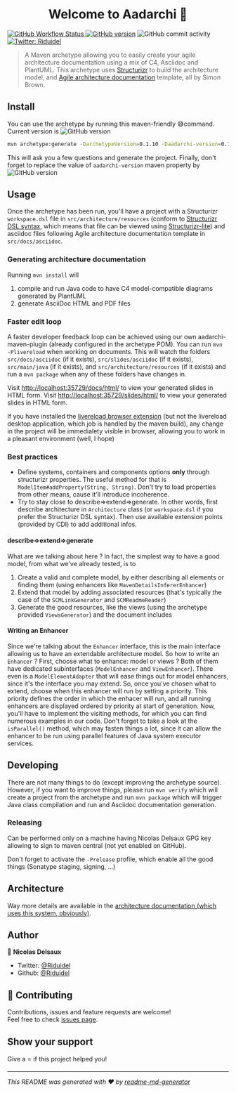 <h1 align="center">Welcome to Aadarchi 👋</h1>
<p>
	<a href="https://github.com/Riduidel/aadarchi/actions?query=workflow%3A%22Java+CI+with+Maven%22">
<img alt="GitHub Workflow Status" src="https://img.shields.io/github/actions/workflow/status/Riduidel/aadarchi/on_push_on_master_deploy_build.yml?branch=main">
	</a>
  <a href="https://github.com/Riduidel/aadarchi/releases" target="_blank"><img src="https://badge.fury.io/gh/Riduidel%2Faadarchi.svg" alt="GitHub version"></a>
<img alt="GitHub commit activity" src="https://img.shields.io/github/commit-activity/m/Riduidel/aadarchi">
  <a href="https://twitter.com/Riduidel" target="_blank">
    <img alt="Twitter: Riduidel" src="https://img.shields.io/twitter/follow/Riduidel.svg?style=social" />
  </a>
</p>

> A Maven archetype allowing you to easily create your agile architecture documentation using a mix of C4, Asciidoc and PlantUML. This archetype uses [Structurizr](https://github.com/structurizr/java/) to build the architecture model, and [Agile architecture documentation](https://web.archive.org/web/20210518020154/http://www.codingthearchitecture.com/2016/05/31/agile_software_architecture_documentation.html) template, all by Simon Brown.

## Install

You can use the archetype by running this maven-friendly 😅command.
Current version is ![GitHub version](https://badge.fury.io/gh/Riduidel%2Faadarchi.svg)

```sh
mvn archetype:generate -DarchetypeVersion=0.1.10 -Daadarchi-version=0.1.10 -DarchetypeGroupId=io.github.Riduidel.aadarchi -DarchetypeArtifactId=archetype 
```

This will ask you a few questions and generate the project.
Finally, don't forget to replace the value of `aadarchi-version` maven property by ![GitHub version](https://badge.fury.io/gh/Riduidel%2Faadarchi.svg)

## Usage

Once the archetype has been run, you'll have a project with a Structurizr `workspace.dsl` file in `src/architecture/resources` (conform to [Structurizr DSL syntax](https://github.com/structurizr/dsl/blob/main/docs/language-reference.md), which means that file can be viewed using [Structurizr-lite](https://dev.to/simonbrown/getting-started-with-structurizr-lite-27d0))
and asciidoc files following Agile architecture documentation template in `src/docs/asciidoc`.

### Generating architecture documentation
Running `mvn install` will 

1. compile and run Java code to have C4 model-compatible diagrams generated by PlantUML
1. generate AsciiDoc HTML and PDF files

### Faster edit loop
A faster developer feedback loop can be achieved using our own aadarchi-maven-plugin (already configured in the archetype POM).
You can run `mvn -Plivereload` when working on documents.
This will watch the folders 
`src/docs/asciidoc` (if it exists), 
`src/slides/asciidoc` (if it exists), 
`src/main/java` (if it exists), 
and `src/architecture/resources` (if it exists)
and run a `mvn package` when any of these folders have changes in.

Visit [http://localhost:35729/docs/html/](http://localhost:35729/docs/html/) to view your generated slides in HTML form.
Visit [http://localhost:35729/slides/html/](http://localhost:35729/slides/html/) to view your generated slides in HTML form.

If you have installed the [livereload browser extension](http://livereload.com/extensions/) (but not the livereload desktop application, which job is handled by the maven build), any change in the project will be immedialety  visible in browser, allowing you to work in a pleasant environment (well, I hope)

### Best practices
* Define systems, containers and components options **only** through structurizr properties. 
The useful method for that is `ModelItem#addProperty(String, String)`. 
Don't try to load properties from other means, cause it'll introduce incoherence.
* Try to stay close to describe=>extend=>generate. In other words, first describe architecture in `Architecture` class (or `workspace.dsl` if you prefer the Structurizr DSL syntax). 
Then use available extension points (provided by CDI) to add additional infos.

#### describe=>extend=>generate
What are we talking about here ?
In fact, the simplest way to have a good model, from what we've already tested, is to

1. Create a valid and complete model, by either describing all elements or finding them (using enhancers like `MavenDetailsInfererEnhancer`)
2. Extend that model by adding associated resources (that's typically the case of the `SCMLinkGenerator` and `SCMReadmeReader`)
3. Generate the good resources, like the views (using the archetype provided `ViewsGenerator`) and the document includes

#### Writing an Enhancer
Since we're talking about the `Enhancer` interface, this is the main interface allowing us to have an extendable architecture model.
So how to write an `Enhancer` ? 
First, choose what to enhance: model or views ? 
Both of them have dedicated subinterfaces (`ModelEnhancer` and `ViewEnhancer`).
There even is a `ModelElementAdapter` that will ease things out for model enhancers, since it's the interface you may extend.
So, once you've chosen what to extend, choose when this enhancer will run by setting a priority.
This priority defines the order in which the enhacer will run, and all running enhancers are displayed ordered by priority at start of generation.
Now, you'll have to implement the visiting methods, for which you can find numerous examples in our code.
Don't forget to take a look at the `isParallel()` method, which may fasten things a lot, since it can allow the enhancer to be run using parallel features of Java system executor services.

## Developing
There are not many things to do (except improving the archetype source).
However, if you want to improve things, 
please run `mvn verify` which will create a project from the archetype and 
run `mvn package` which will trigger Java class compilation and run and Asciidoc documentation generation.

### Releasing
Can be performed only on a machine having Nicolas Delsaux GPG key allowing to sign to maven central (not yet enabled on GitHub).

Don't forget to activate the `-Prelease` profile, which enable all the good things (Sonatype staging, signing, ...)

## Architecture
Way more details are available in the [architecture documentation (which uses this system, obviously)](https://riduidel.github.io/aadarchi/).

## Author

👤 **Nicolas Delsaux**

* Twitter: [@Riduidel](https://twitter.com/Riduidel)
* Github: [@Riduidel](https://github.com/Riduidel)

## 🤝 Contributing

Contributions, issues and feature requests are welcome!<br />Feel free to check [issues page](https://github.com/Riduidel/aadarchi/issues).

## Show your support

Give a ⭐️ if this project helped you!

***
_This README was generated with ❤️ by [readme-md-generator](https://github.com/kefranabg/readme-md-generator)_
